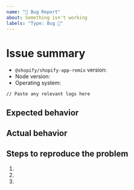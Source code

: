 ```yaml
---
name: "🐛 Bug Report"
about: Something isn't working
labels: "Type: Bug 🐛"
---
```


# Issue summary

<!--

Write a short description of the issue here. Please provide any details or logs that
can help us debug it.

To increase logging, change these settings when calling shopifyApp in app/shopify.server.js:
  api: {
    logger: {
      level: LogSeverity.Debug,
      httpRequests: true, // if the error seems to be related to requests
    }
  }

Learn more: https://github.com/Shopify/shopify-api-js/blob/main/docs/reference/shopifyApi.md#logger

-->

- `@shopify/shopify-app-remix` version:
- Node version:
- Operating system:

```
// Paste any relevant logs here
```

## Expected behavior

<!-- What do you think should happen? -->

## Actual behavior

<!-- What actually happens? -->

## Steps to reproduce the problem

1.
1.
1.
